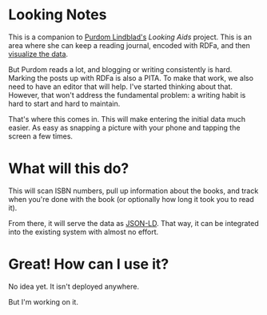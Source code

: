 # Looking Notes

This is a companion to [Purdom Lindblad's](https://github.com/Purdom) *Looking Aids* project. This is an area where she can keep a reading journal, encoded with RDFa, and then [visualize the data](http://purdom.org/books/).

But Purdom reads a lot, and blogging or writing consistently is hard. Marking the posts up with RDFa is also a PITA. To make that work, we also need to have an editor that will help. I've started thinking about that. However, that won't address the fundamental problem: a writing habit is hard to start and hard to maintain.

That's where this comes in. This will make entering the initial data much easier. As easy as snapping a picture with your phone and tapping the screen a few times.

# What will this do?

This will scan ISBN numbers, pull up information about the books, and track when you're done with the book (or optionally how long it took you to read it).

From there, it will serve the data as [JSON-LD](http://json-ld.org/). That way, it can be integrated into the existing system with almost no effort.

# Great! How can I use it?

No idea yet. It isn't deployed anywhere.

But I'm working on it.
